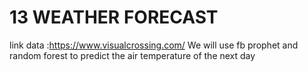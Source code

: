 # 13 WEATHER FORECAST
link data :https://www.visualcrossing.com/
We will use fb prophet and random forest to predict the air temperature of the next day
